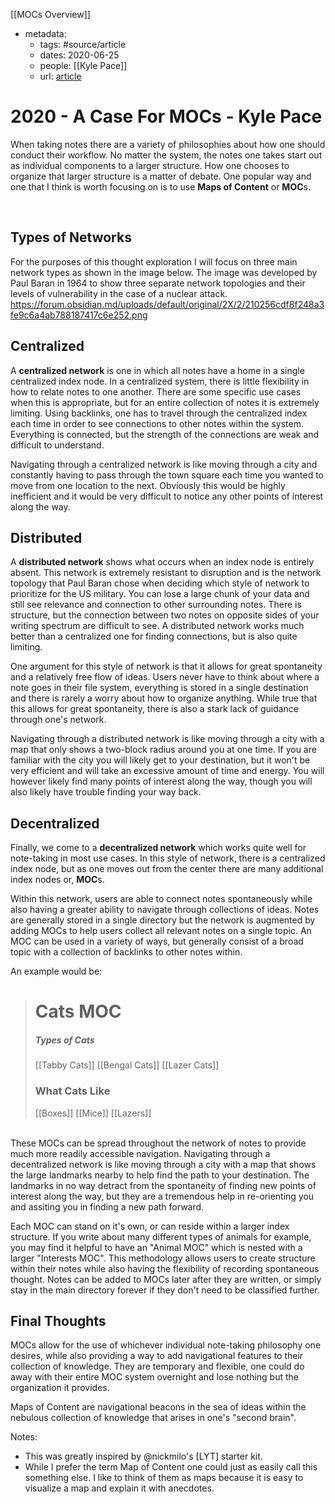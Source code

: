 [[MOCs Overview]]
- metadata:
	- tags: #source/article
	- dates: 2020-06-25
	- people: [[Kyle Pace]]
	- url: [article](https://forum.obsidian.md/t/a-case-for-mocs/2418)
# 2020 - A Case For MOCs - Kyle Pace
When taking notes there are a variety of philosophies about how one should conduct their workflow. No matter the system, the notes one takes start out as individual components to a larger structure. How one chooses to organize that larger structure is a matter of debate. One popular way and one that I think is worth focusing on is to use **Maps of Content** or **MOC**s. 

<br>

## Types of Networks

For the purposes of this thought exploration I will focus on three main network types as shown in the image below. The image was developed by Paul Baran in 1964 to show three separate network topologies and their levels of vulnerability in the case of a nuclear attack.
<br>
https://forum.obsidian.md/uploads/default/original/2X/2/210256cdf8f248a3fe9c6a4ab788187417c6e252.png
<br>

## Centralized

A **centralized network** is one in which all notes have a home in a single centralized index node. In a centralized system, there is little flexibility in how to relate notes to one another. There are some specific use cases when this is appropriate, but for an entire collection of notes it is extremely limiting. Using backlinks, one has to travel through the centralized index each time in order to see connections to other notes within the system. Everything is connected, but the strength of the connections are weak and difficult to understand.

Navigating through a centralized network is like moving through a city and constantly having to pass through the town square each time you wanted to move from one location to the next. Obviously this would be highly inefficient and it would be very difficult to notice any other points of interest along the way.
<br>

## Distributed

A **distributed network** shows what occurs when an index node is entirely absent. This network is extremely resistant to disruption and is the network topology that Paul Baran chose when deciding which style of network to prioritize for the US military. You can lose a large chunk of your data and still see relevance and connection to other surrounding notes. There is structure, but the connection between two notes on opposite sides of your writing spectrum are difficult to see. A distributed network works much better than a centralized one for finding connections, but is also quite limiting.

One argument for this style of network is that it allows for great spontaneity and a relatively free flow of ideas. Users never have to think about where a note goes in their file system, everything is stored in a single destination and there is rarely a worry about how to organize anything. While true that this allows for great spontaneity, there is also a stark lack of guidance through one's network.

Navigating through a distributed network is like moving through a city with a map that only shows a two-block radius around you at one time. If you are familiar with the city you will likely get to your destination, but it won't be very efficient and will take an excessive amount of time and energy. You will however likely find many points of interest along the way, though you will also likely have trouble finding your way back.
<br>

## Decentralized

Finally, we come to a **decentralized network** which works quite well for note-taking in most use cases. In this style of network, there is a centralized index node, but as one moves out from the center there are many additional index nodes or, **MOC**s.

Within this network, users are able to connect notes spontaneously while also having a greater ability to navigate through collections of ideas. Notes are generally stored in a single directory but the network is augmented by adding MOCs to help users collect all relevant notes on a single topic. An MOC can be used in a variety of ways, but generally consist of a broad topic with a collection of backlinks to other notes within. 

An example would be:

> # Cats MOC
> ##### Types of Cats
> [[Tabby Cats]]
> [[Bengal Cats]]
> [[Lazer Cats]]
> ### What Cats Like
> [[Boxes]]
> [[Mice]]
> [[Lazers]]

<br>
These MOCs can be spread throughout the network of notes to provide much more readily accessible navigation. Navigating through a decentralized network is like moving through a city with a map that shows the large landmarks nearby to help find the path to your destination. The landmarks in no way detract from the spontaneity of finding new points of interest along the way, but they are a tremendous help in re-orienting you and assiting you in finding a new path forward.

Each MOC can stand on it's own, or can reside within a larger index structure. If you write about many different types of animals for example, you may find it helpful to have an "Animal MOC" which is nested with a larger "Interests MOC". This methodology allows users to create structure within their notes while also having the flexibility of recording spontaneous thought. Notes can be added to MOCs later after they are written, or simply stay in the main directory forever if they don't need to be classified further.
<br>

## Final Thoughts

MOCs allow for the use of whichever individual note-taking philosophy one desires, while also providing a way to add navigational features to their collection of knowledge. They are temporary and flexible, one could do away with their entire MOC system overnight and lose nothing but the organization it provides.

Maps of Content are navigational beacons in the sea of ideas within the nebulous collection of knowledge that arises in one's "second brain".
<br>

Notes: 
* This was greatly inspired by @nickmilo's [LYT] starter kit.
* While I prefer the term Map of Content one could just as easily call this something else. I like to think of them as maps because it is easy to visualize a map and explain it with anecdotes.